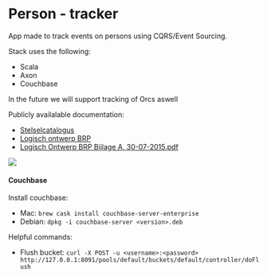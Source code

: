 # Person - tracker

App made to track events on persons using CQRS/Event Sourcing.

Stack uses the following:

 - Scala
 - Axon
 - Couchbase

In the future we will support tracking of Orcs aswell

Publicly availalable documentation:

 - [Stelselcatalogus](http://www.digitaleoverheid.nl/onderwerpen/stelselinformatiepunt/stelsel-van-basisregistraties/stelselvoorzieningen/stelselcatalogus/authentieke-gegevens)
 - [Logisch ontwerp BRP](http://www.operatiebrp.nl/afnemers/logisch-ontwerp-brp)
 - [Logisch Ontwerp BRP Bijlage A, 30-07-2015.pdf](http://www.operatiebrp.nl/operatie-brp/nieuws/bijlage-gegevenswoordenboek-logisch-ontwerp-brp-gepubliceerd)

![](http://vignette1.wikia.nocookie.net/dragons-crown/images/b/bf/Orc.png/revision/latest?cb=20140311062419)


#### Couchbase
 Install couchbase:
  - Mac: `brew cask install couchbase-server-enterprise`
  - Debian: `dpkg -i couchbase-server <version>.deb`

 Helpful commands:
 - Flush bucket: `curl -X POST -u <username>:<password> http://127.0.0.1:8091/pools/default/buckets/default/controller/doFlush`
